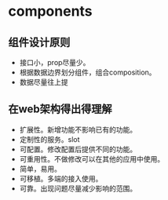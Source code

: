 # components

## 组件设计原则
- 接口小，prop尽量少。
- 根据数据边界划分组件，组合composition。
- 数据尽量往上提

## 在web架构得出得理解
- 扩展性。新增功能不影响已有的功能。
- 定制性的服务。slot
- 可配置。修改配置后提供不同的功能。
- 可重用性。不做修改可以在其他的应用中使用。
- 简单，易用。
- 可移植。多端的接入使用。
- 可靠。出现问题尽量减少影响的范围。

